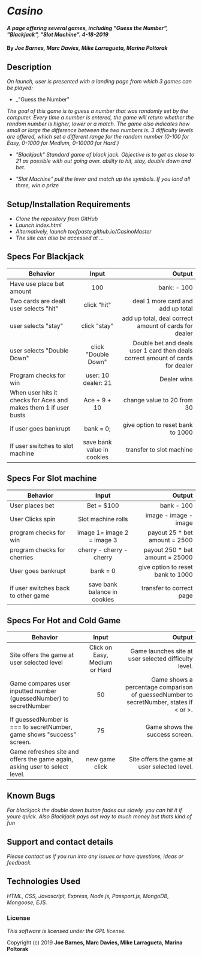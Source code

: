 # _Casino_

#### _A page offering several games, including "Guess the Number", "Blackjack", "Slot Machine". 4-18-2019_

#### By _**Joe Barnes, Marc Davies, Mike Larragueta, Marina Poltorak**_

## Description

_On launch, user is presented with a landing page from which 3 games can be played:_

* _"Guess the Number"

_The goal of this game is to guess a number that was randomly set by the computer. Every time a number is entered, the game will return whether the random number is higher, lower or a match. The game also indicates how small or large the difference between the two numbers is. 3 difficulty levels are offered, which set a different range for the random number (0-100 for Easy, 0-1000 for Medium, 0-10000 for Hard.)_

* _"Blackjack"
Standard game of black jack. Objective is to get as close to 21 as possible with out going over. ability to hit, stay, double down and bet._

* _"Slot Machine"
pull the lever and match up the symbols. If you land all three, win a prize_

## Setup/Installation Requirements

* _Clone the repository from GitHub_
* _Launch index.html_
* _Alternatively, launch toofpaste.github.io/CasinoMaster_
* _The site can also be accessed at ..._

## Specs For Blackjack
| Behavior | Input | Output |
| ------------- |:-------------:| -----:|
| Have use place bet amount | 100 | bank: - 100 |
| Two cards are dealt user selects "hit" | click "hit" | deal 1 more card and add up total |
| user selects "stay" | click "stay" | add up total, deal correct amount of cards for dealer |
| user selects "Double Down" | click "Double Down" | Double bet and deals user 1 card then deals correct amount of cards for dealer |
| Program checks for win | user: 10 dealer: 21 | Dealer wins |
| When user hits it checks for Aces and makes them 1 if user busts | Ace + 9 + 10 | change value to 20 from 30 |
| if user goes bankrupt | bank = 0; | give option to reset bank to 1000 |
| If user switches to slot machine | save bank value in cookies | transfer to slot machine |

## Specs For Slot machine
| Behavior | Input | Output |
| ------------- |:-------------:| -----:|
| User places bet | Bet = $100 | bank - 100 |
| User Clicks spin | Slot machine rolls | image - image - image |
| program checks for win | image 1= image 2 = image 3 | payout 25 * bet amount = 2500 |
| program checks for cherries | cherry - cherry - cherry | payout 250 * bet amount = 25000 |
| User goes bankrupt | bank = 0 | give option to reset bank to 1000 |
| if user switches back to other game | save bank balance in cookies | transfer to correct page |

## Specs For Hot and Cold Game

| Behavior | Input | Output |
| ------------- |:-------------:| -----:|
| Site offers the game at user selected level | Click on Easy, Medium or Hard | Game launches site at user selected difficulty level. |
| Game compares user inputted number (guessedNumber) to secretNumber | 50 | Game shows a percentage comparison of guessedNumber to secretNumber, states if < or >. |
| If guessedNumber is === to secretNumber, game shows "success" screen. | 75 | Game shows the success screen. |
| Game refreshes site and offers the game again, asking user to select level. | new game click | Site offers the game at user selected level. |


## Known Bugs

_For blackjack the double down button fades out slowly. you can hit it if youre quick. Also Blackjack pays out way to much money but thats kind of fun_

## Support and contact details

_Please contact us if you run into any issues or have questions, ideas or feedback._

## Technologies Used

_HTML, CSS, Javascript, Express, Node.js, Passport.js, MongoDB, Mongoose, EJS._

### License

*This software is licensed under the GPL license.*

Copyright (c) 2019 **Joe Barnes, Marc Davies, Mike Larragueta, Marina Poltorak**
